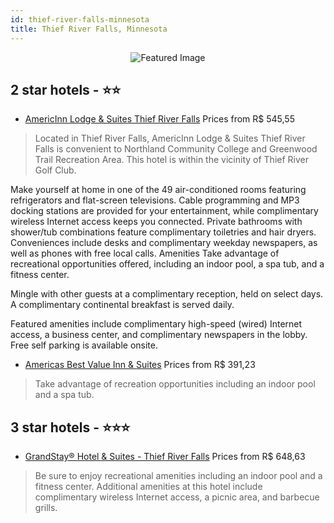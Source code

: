```yaml
---
id: thief-river-falls-minnesota
title: Thief River Falls, Minnesota
---
```


<center><img src="https://i.travelapi.com/hotels/2000000/1610000/1608200/1608142/4f800c85_z.jpg" alt="Featured Image" /></center>


##  2 star hotels - ⭐️⭐️

-    [AmericInn Lodge & Suites Thief River Falls](https://us.hurb.com/hotels/thief-river-falls/americinn-lodge-suites-thief-river-falls-JNP-JP323223?cmp=18055) Prices from R$ 545,55
   > Located in Thief River Falls, AmericInn Lodge &amp; Suites Thief River Falls is convenient to Northland Community College and Greenwood Trail Recreation Area.  This hotel is within the vicinity of Thief River Golf Club.

Make yourself at home in one of the 49 air-conditioned rooms featuring refrigerators and flat-screen televisions. Cable programming and MP3 docking stations are provided for your entertainment, while complimentary wireless Internet access keeps you connected. Private bathrooms with shower/tub combinations feature complimentary toiletries and hair dryers. Conveniences include desks and complimentary weekday newspapers, as well as phones with free local calls.   Amenities   Take advantage of recreational opportunities offered, including an indoor pool, a spa tub, and a fitness center.

Mingle with other guests at a complimentary reception, held on select days. A complimentary continental breakfast is served daily.

Featured amenities include complimentary high-speed (wired) Internet access, a business center, and complimentary newspapers in the lobby. Free self parking is available onsite.
-    [Americas Best Value Inn & Suites](https://us.hurb.com/hotels/thief-river-falls/americas-best-value-inn-suites-JNP-JP262923?cmp=18055) Prices from R$ 391,23
   > Take advantage of recreation opportunities including an indoor pool and a spa tub.

##  3 star hotels - ⭐️⭐️⭐️

-    [GrandStay® Hotel & Suites - Thief River Falls](https://us.hurb.com/hotels/thief-river-falls/grandstay-r-hotel-suites-thief-river-falls-JNP-JP757988?cmp=18055) Prices from R$ 648,63
   > Be sure to enjoy recreational amenities including an indoor pool and a fitness center. Additional amenities at this hotel include complimentary wireless Internet access, a picnic area, and barbecue grills.

